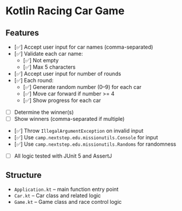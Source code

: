 # Kotlin Racing Car Game

## Features

- [✅] Accept user input for car names (comma-separated)
- [✅] Validate each car name:
    - [✅] Not empty
    - [✅] Max 5 characters
- [✅] Accept user input for number of rounds
- [✅] Each round:
    - [✅] Generate random number (0–9) for each car
    - [✅] Move car forward if number >= 4
    - [✅] Show progress for each car
- [ ] Determine the winner(s)
- [ ] Show winners (comma-separated if multiple)
- [✅] Throw `IllegalArgumentException` on invalid input
- [✅] Use `camp.nextstep.edu.missionutils.Console` for input
- [✅] Use `camp.nextstep.edu.missionutils.Randoms` for randomness
- [ ] All logic tested with JUnit 5 and AssertJ

## Structure

- `Application.kt` – main function entry point
- `Car.kt`         – Car class and related logic
- `Game.kt`        – Game class and race control logic